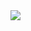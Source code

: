 <div>
  <img src= "https://logos-download.com/wp-content/uploads/2016/10/Python_logo_icon.png"
  <img src= "https://cdn.freebiesupply.com/logos/large/2x/html5-logo-png-transparent.png"
  <img src= "https://cdn.freebiesupply.com/logos/large/2x/css3-logo-png-transparent.png"
  <img src= "https://1000logos.net/wp-content/uploads/2020/09/JavaScript-Logo-2048x1280.png"
</div>

<!--



-->

